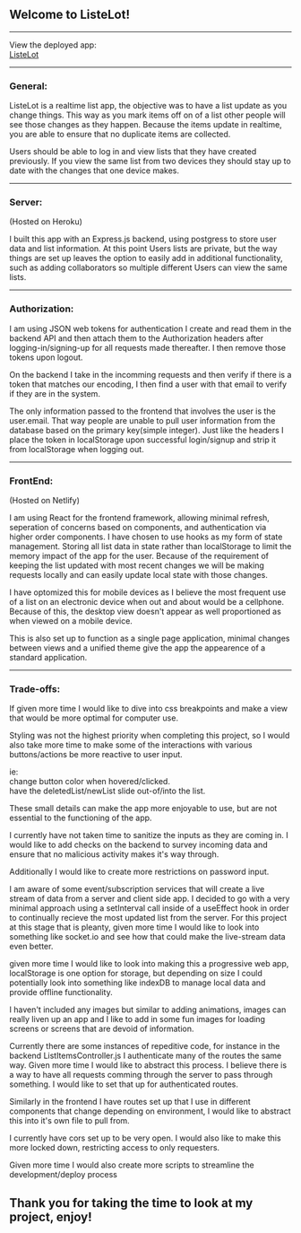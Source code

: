 ## Welcome to ListeLot!

---

View the deployed app:  
[ListeLot](https://listelot.netlify.com/)  

---

### General:

ListeLot is a realtime list app, the objective was to have a list update as you change things. This way as you mark items off on of a list other people will see those changes as they happen. Because the items update in realtime, you are able to ensure that no duplicate items are collected.  

Users should be able to log in and view lists that they have created previously. If you view the same list from two devices they should stay up to date with the changes that one device makes.

---

### Server:

(Hosted on Heroku)

I built this app with an Express.js backend, using postgress to store user data and list information. At this point Users lists are private, but the way things are set up leaves the option to easily add in additional functionality, such as adding collaborators so multiple different Users can view the same lists.

---

### Authorization:

I am using JSON web tokens for authentication I create and read them in the backend API and then attach them to the Authorization headers after logging-in/signing-up for all requests made thereafter. I then remove those tokens upon logout.

On the backend I take in the incomming requests and then verify if there is a token that matches our encoding, I then find a user with that email to verify if they are in the system. 

The only information passed to the frontend that involves the user is the user.email. That way people are unable to pull user information from the database based on the primary key(simple integer). Just like the headers I place the token in localStorage upon successful login/signup and strip it from localStorage when logging out.

---

### FrontEnd:

(Hosted on Netlify)

I am using React for the frontend framework, allowing minimal refresh, seperation of concerns based on components, and authentication via higher order components. I have chosen to use hooks as my form of state management. Storing all list data in state rather than localStorage to limit the memory impact of the app for the user. Because of the requirement of keeping the list updated with most recent changes we will be making requests locally and can easily update local state with those changes.

I have optomized this for mobile devices as I believe the most frequent use of a list on an electronic device when out and about would be a cellphone. Because of this, the desktop view doesn't appear as well proportioned as when viewed on a mobile device. 

This is also set up to function as a single page application, minimal changes between views and a unified theme give the app the appearence of a standard application.

---

### Trade-offs:

If given more time I would like to dive into css breakpoints and make a view that would be more optimal for computer use.

Styling was not the highest priority when completing this project, so I would also take more time to make some of the interactions with various buttons/actions be more reactive to user input.

ie:  
change button color when hovered/clicked.  
have the deletedList/newList slide out-of/into the list.  

These small details can make the app more enjoyable to use, but are not essential to the functioning of the app.

I currently have not taken time to sanitize the inputs as they are coming in. I would like to add checks on the backend to survey incoming data and ensure that no malicious activity makes it's way through.

Additionally I would like to create more restrictions on password input.

I am aware of some event/subscription services that will create a live stream of data from a server and client side app. I decided to go with a very minimal approach using a setInterval call inside of a useEffect hook in order to continually recieve the most updated list from the server. For this project at this stage that is pleanty, given more time I would like to look into something like socket.io and see how that could make the live-stream data even better.

given more time I would like to look into making this a progressive web app, localStorage is one option for storage, but depending on size I could potentially look into something like indexDB to manage local data and provide offline functionality.

I haven't included any images but similar to adding animations, images can really liven up an app and I like to add in some fun images for loading screens or screens that are devoid of information.

Currently there are some instances of repeditive code, for instance in the backend ListItemsController.js I authenticate many of the routes the same way. Given more time I would like to abstract this process. I believe there is a way to have all requests comming through the server to pass through something. I would like to set that up for authenticated routes.

Similarly in the frontend I have routes set up that I use in different components that change depending on environment, I would like to abstract this into it's own file to pull from.

I currently have cors set up to be very open. I would also like to make this more locked down, restricting access to only requesters.

Given more time I would also create more scripts to streamline the development/deploy process

## Thank you for taking the time to look at my project, enjoy!
